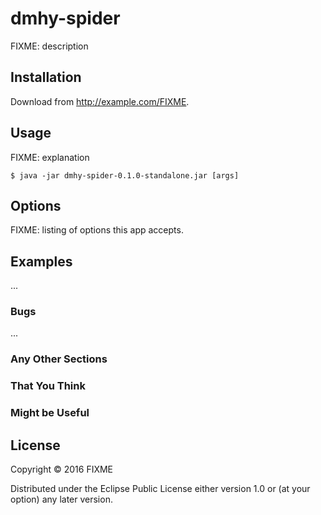 # dmhy-spider

FIXME: description

## Installation

Download from http://example.com/FIXME.

## Usage

FIXME: explanation

    $ java -jar dmhy-spider-0.1.0-standalone.jar [args]

## Options

FIXME: listing of options this app accepts.

## Examples

...

### Bugs

...

### Any Other Sections
### That You Think
### Might be Useful

## License

Copyright © 2016 FIXME

Distributed under the Eclipse Public License either version 1.0 or (at
your option) any later version.
